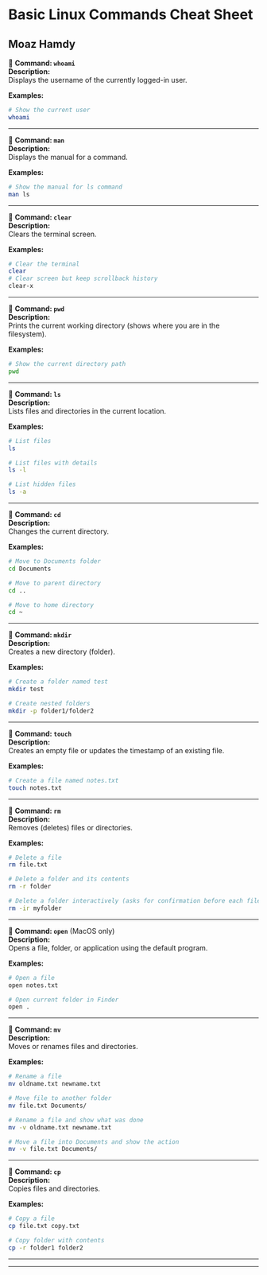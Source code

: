 # Basic Linux Commands Cheat Sheet

## Moaz Hamdy


🔹 **Command: `whoami`**  
**Description:**  
Displays the username of the currently logged-in user.  

**Examples:**  
```bash
# Show the current user
whoami
```

---

🔹 **Command: `man`**  
**Description:**  
Displays the manual for a command.  

**Examples:**  
```bash
# Show the manual for ls command
man ls
```

---

🔹 **Command: `clear`**  
**Description:**  
Clears the terminal screen.  

**Examples:**  
```bash
# Clear the terminal
clear
# Clear screen but keep scrollback history
clear-x
```

---

🔹 **Command: `pwd`**  
**Description:**  
Prints the current working directory (shows where you are in the filesystem).  

**Examples:**  
```bash
# Show the current directory path
pwd
```

---

🔹 **Command: `ls`**  
**Description:**  
Lists files and directories in the current location.  

**Examples:**  
```bash
# List files
ls

# List files with details
ls -l

# List hidden files
ls -a
```

---

🔹 **Command: `cd`**  
**Description:**  
Changes the current directory.  

**Examples:**  
```bash
# Move to Documents folder
cd Documents

# Move to parent directory
cd ..

# Move to home directory
cd ~
```

---

🔹 **Command: `mkdir`**  
**Description:**  
Creates a new directory (folder).  

**Examples:**  
```bash
# Create a folder named test
mkdir test

# Create nested folders
mkdir -p folder1/folder2
```

---

🔹 **Command: `touch`**  
**Description:**  
Creates an empty file or updates the timestamp of an existing file.  

**Examples:**  
```bash
# Create a file named notes.txt
touch notes.txt
```

---

🔹 **Command: `rm`**  
**Description:**  
Removes (deletes) files or directories.  

**Examples:**  
```bash
# Delete a file
rm file.txt

# Delete a folder and its contents
rm -r folder

# Delete a folder interactively (asks for confirmation before each file)
rm -ir myfolder

```

---

🔹 **Command: `open`** (MacOS only)  
**Description:**  
Opens a file, folder, or application using the default program.  

**Examples:**  
```bash
# Open a file
open notes.txt

# Open current folder in Finder
open .
```

---

🔹 **Command: `mv`**  
**Description:**  
Moves or renames files and directories.  

**Examples:**  
```bash
# Rename a file
mv oldname.txt newname.txt

# Move file to another folder
mv file.txt Documents/

# Rename a file and show what was done
mv -v oldname.txt newname.txt

# Move a file into Documents and show the action
mv -v file.txt Documents/

```

---

🔹 **Command: `cp`**  
**Description:**  
Copies files and directories.  

**Examples:**  
```bash
# Copy a file
cp file.txt copy.txt

# Copy folder with contents
cp -r folder1 folder2
```
---
---
